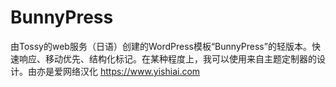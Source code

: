 # BunnyPress
由Tossy的web服务（日语）创建的WordPress模板“BunnyPress”的轻版本。快速响应、移动优先、结构化标记。在某种程度上，我可以使用来自主题定制器的设计。由亦是爱网络汉化 https://www.yishiai.com
